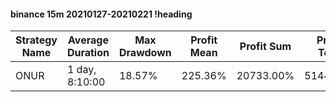 #### binance 15m 20210127-20210221 !heading
| Strategy Name | Average Duration | Max Drawdown | Profit Mean | Profit Sum | Profit Total | Trade Count | Win Rate |
| ------------- | ---------------- | ------------ | ----------- | ---------- | ------------ | ----------- | -------- |
| ONUR          | 1 day, 8:10:00   | 18.57%       | 225.36%     | 20733.00%  | 5144.00%     | 92          | 94.57%   |